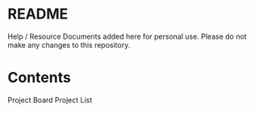 # README

Help / Resource Documents added here for personal use. 
Please do not make any changes to this repository.

# Contents
Project Board
Project List

